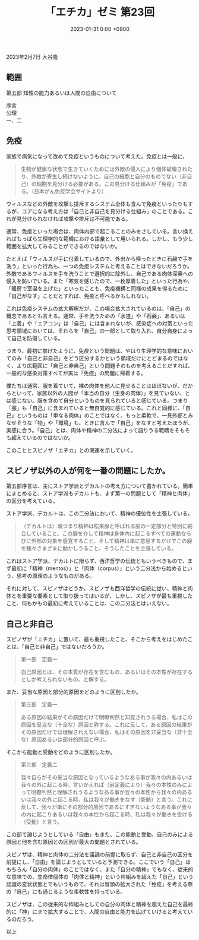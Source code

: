 ﻿---
layout: post
title: "「エチカ」ゼミ 第23回"
date: 2023-01-31 0:00 +0900
categories: ethica
---
2023年2月7日 大谷隆

## 範囲

第五部 知性の能力あるいは人間の自由について

序言  
公理  
一、二

## 免疫
家族で病気になって改めて免疫というものについて考えた。免疫とは一般に、

> 生物が健康な状態で生きていくためには外敵の侵入により個体破壊されたり、外敵が寄生し続けないように、自己の細胞と自分のものでない（非自己）の細胞を見分ける必要がある。この見分ける仕組みが「免疫」である。（日本がん免疫学会サイトより）

ウィルスなどの外敵を攻撃し排斥するシステム全体も含んで免疫といったりもするが、コアになる考え方は「自己と非自己を見分ける仕組み」のことである。これが見分けられなければ攻撃や排斥は不可能である。

通常、免疫といった場合は、肉体内部で起こることのみをさしている。言い換えればもっぱら生理学的な範疇における語彙として用いられる。しかし、もう少し範囲を拡大してみることができるのではないか。

たとえば「ウィルスが手に付着しているので、外出から帰ったときに石鹸で手を洗う」といった行為も、一つの免疫システムと考えることはできないだろうか。外敵であるウィルスを手を洗うことで選択的に除外し、自己である肉体深奥への侵入を防いでいる。また「寒気を感じたので、一枚厚着した」といった行為や、「暖房で室温を上げた」といったことも、免疫機構と同様の成果を得るために「自己がなす」ことだとすれば、免疫と呼べるかもしれない。

これは免疫システムの拡大解釈だが、この場合拡大されているのは、「自己」の概念であるとも言える。通常、手を洗うための「水道」や「石鹸」、あるいは「上着」や「エアコン」は「自己」には含まれないが、感染症への対策といった思考領域においては、それらを「自己」の一部として取り入れ、自分自身によって自己を防衛している。

つまり、最初に挙げたように、免疫という問題は、やはり生理学的な意味においてのみ「自己と非自己」をどう区分するかという領域だけにとどまるのではなく、より広範囲に「自己と非自己」という問題そのものを考えることだすれば、一般的な感染対策すべてが実は「免疫」の問題に帰着する。

僕たちは通常、服を着ていて、裸の肉体を他人に見せることはほぼないが、だからといって、家族以外の人間が「本当の自分（生身の肉体）」を見ていない、とは感じない。服を含めて自分というものを見られていると感じている。つまり「服」も「自己」に含まれていると無自覚的に感じている。これと同様に、「自己」というものは「単なる肉体」のことではなく、もっと柔軟で、一見外部とみなせそうな「物」や「環境」も、ときに含んで「自己」をなすと考えたほうが、実感に合う。「自己」とは、肉体や精神の二分法によって語りうる範疇をそもそも超えているのではないか。

このこととスピノザ「エチカ」との関連を示していく。

## スピノザ以外の人が何を一番の問題にしたか。

第五部序言は、主にストア学派とデカルトの考え方について書かれている。簡単にまとめると、ストア学派もデカルトも、まず第一の問題として「精神と肉体」の区分を考えている。

ストア学派、デカルトは、この二分法において、精神の優位性を主張している。

> （デカルトは）魂つまり精神は松果腺と呼ばれる脳の一定部分と特別に結合していること、この腺を介して精神は身体内に起こるすべての運動ならびに外部の対象を感覚すること、そして精神は単に意思するだけでこの腺を種々さまざまに動かしうること、そうしたことを主張している。

これはストア学派、デカルトに限らず、西洋哲学の伝統ともいうべきもので、まず最初に「精神（mentos）」と「肉体（corpus）」という二分法から始めるという、思考の原理のようなものがある。

それに対して、スピノザはどうか。スピノザも西洋哲学の伝統に従い、精神と肉体とを重要な要素として取り扱ってはいるが、しかし、スピノザが最も重視したこと、何もかもの最初に考えていることは、この二分法とはいえない。

## 自己と非自己
スピノザが「エチカ」に置いて、最も重視したこと、そこから考えをはじめたことは、「自己と非自己」ではないだろうか。

> 第一部　定義一
>
> 自己原因とは、その本質が存在を含むもの、あるいはその本性が存在するとしか考えられないもの、と解する。

また、妥当な原因と部分的原因をどのように区別したか。
> 第三部　定義一
> 
> ある原因の結果がその原因だけで明瞭判然と知覚されうる場合、私はこの原因を妥当な〔十全な〕原因と称する。これに反して、ある原因の結果がその原因だけでは理解されえない場合、私はその原因を非妥当な〔非十全な〕原因あるいは部分的原因と呼ぶ。

そこから能動と受動をどのように区別したか。

> 第三部　定義二
> 
> 我々自らがその妥当な原因となっているようなある事が我々の内あるいは我々の外に起こる時、言いかえれば（前定義により）我々の本性のみによって明瞭判然と理解されうるようなある事が我々の本性から我々の内あるいは我々の外に起こる時、私は我々が働きをなす〔能動〕と言う。これに反して、我々が単にその部分的原因であるにすぎないようなある事が我々の内に起こりあるいは我々の本性から起こる時、私は我々が働きを受ける〔受動〕と言う。

この部で論じようとしている「自由」もまた、この能動と受動、自己のみによる原因と他を含む原因との区別が最大の問題とされている。

スピノザは、精神と肉体の二分法を議論の前提に取らず、自己と非自己の区分を前提にし、「自由」を論じようとしていると予測できる。ここでいう「自己」はもちろん「自分の肉体」のことではなく、また「自分の精神」でもなく、従来的な意味での、生命体個体の「肉体と精神」という枠組みを超えた「自己」という認識の変状状態とでもいうもので、それは冒頭の拡大された「免疫」を考える際の「自己」にも通じるような柔軟性を持っている。

スピノザは、この従来的な枠組みとしての自分の肉体と精神を超えた自己を最終的に「神」にまで拡大することで、人間の自由と能力を広げていけると考えているのだろう。

以上

